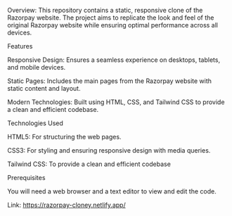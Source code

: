 Overview:
This repository contains a static, responsive clone of the Razorpay website. The project aims to replicate the look and feel of the original Razorpay website while ensuring optimal performance across all devices.

Features

Responsive Design: Ensures a seamless experience on desktops, tablets, and mobile devices.

Static Pages: Includes the main pages from the Razorpay website with static content and layout.

Modern Technologies: Built using HTML, CSS, and Tailwind CSS to provide a clean and efficient codebase.

Technologies Used

HTML5: For structuring the web pages.

CSS3: For styling and ensuring responsive design with media queries.

Tailwind CSS: To provide a clean and efficient codebase

Prerequisites

You will need a web browser and a text editor to view and edit the code.

Link: https://razorpay-cloney.netlify.app/
